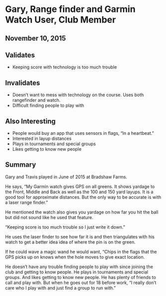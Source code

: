 # Gary, Range finder and Garmin Watch User, Club Member
## November 10, 2015

## Validates
* Keeping score with technology is too much trouble

## Invalidates
* Doesn’t want to mess with technology on the course. Uses both rangefinder and watch.
* Difficult finding people to play with

## Also Interesting
* People would buy an app that uses sensors in flags, “In a heartbeat.” 
* Interested in layup distances
* Plays in tournaments and special groups
* Likes getting to know new people

## Summary
Gary and Travis played in June of 2015 at Bradshaw Farms. 

He says, “My Garmin watch gives GPS on all greens. It shows yardage to the Front, Middle and Back as well as the 100 and 150 yard layups. It is a good tool for approximate distances. But the only way to be accurate is with a laser range finder.”

He mentioned the watch also gives you yardage on how far you hit the ball but did not sound like he used that feature.

“Keeping score is too much trouble so I just write it down.”

He uses the laser finder to see how far it is and then triangulates with his watch to get a better idea idea of where the pin is on the green.

If he could wave a magic wand he would want, “Chips in the flags that the GPS picks up on knows when the hole moves to give exact location.

He doesn’t have any trouble finding people to play with since joining the club and getting to know people. He plays in tournaments and special groups. And likes getting to know new people. He has plenty of friends to call and play with. But when he goes out for 18 before work, “I really don’t care who I play with and just find a group to run with.”
